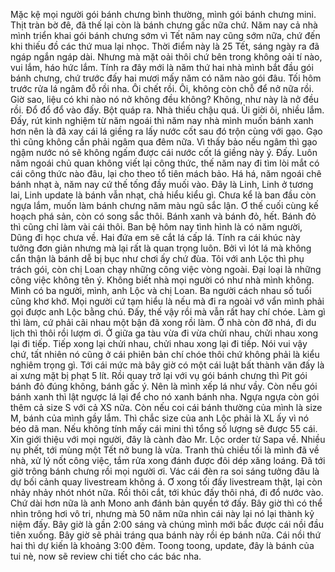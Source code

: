 Mặc kệ mọi người gói bánh chưng bình thường, mình gói bánh chưng mini. Thịt tràn bờ đê, đã thế lại còn là bánh chưng gấc nữa chứ. Năm nay cả nhà mình triển khai gói bánh chưng sớm vì Tết năm nay cũng sớm nữa, chứ đến khi thiếu đồ các thứ mua lại nhọc. Thời điểm này là 25 Tết, sáng ngày ra đã ngáp ngắn ngáp dài. <noise> Nhưng mà mặt oải thôi chứ bên trong không oải tí nào, vui lắm, háo hức lắm. Tính ra đây mới là năm thứ hai nhà mình bắt đầu gói bánh chưng, chứ trước đấy hai mươi mấy năm có năm nào gói đâu. Tối hôm trước rửa lá ngâm đỗ rồi nha. Ôi chết rồi. Ôi, không còn chỗ để nở nữa rồi. Giờ sao, liệu có khi nào nó nở không đều không? Không, như này là nở đều rồi. Đổ đổ đổ vào đấy. Bột quáp ra. Nhà thiếu chậu quá. Ùi giời ôi, nhiều lắm. Đấy, rút kinh nghiệm từ năm ngoái thì năm nay nhà mình muốn bánh xanh hơn nên là đã xay cái lá giềng ra lấy nước cốt sau đó trộn cùng với gạo. Gạo thì cũng không cần phải ngâm qua đêm nữa. Vì thấy bảo nếu ngâm thì gạo ngậm nước nó sẽ không ngấm được cái nước cốt lá giềng này ý. Đấy. Luôn năm ngoái chủ quan không viết lại công thức, thế năm nay đi tìm lòi mắt có cái công thức nào đâu, lại cho theo tổ tiên mách bảo. Há há, năm ngoái chê bánh nhạt à, năm nay cứ thế tống đầy muối vào. Đây là Linh, Linh ở tương lai, Linh update là bánh vẫn nhạt, chả hiểu kiểu gì. Chưa kể là ban đầu còn ngựa lắm, muốn làm bánh chưng năm màu ngũ sắc lận. Ơ thế cuối cùng kế hoạch phá sản, còn có song sắc thôi. Bánh xanh và bánh đỏ, hết. Bánh đỏ thì cũng chỉ làm vài cái thôi. Ban bệ hôm nay tình hình là có năm người, Dũng đi học chưa về. Hai đứa em sẽ cắt lá cấp lá. Tính ra cái khúc này tưởng đơn giản nhưng mà lại rất là quan trọng luôn. Bởi vì lót lá mà không cẩn thận là bánh dễ bị bục như chơi ấy chứ đùa. Tôi với anh Lộc thì phụ trách gói, còn chị Loan chạy những công việc vòng ngoài. Đại loại là những công việc không tên ý. Không biết nhà mọi người có như nhà mình không. Mình có ba người, mình, anh Lộc và chị Loan. Ba người cách nhau số tuổi cũng khơ khớ. Mọi người cứ tạm hiểu là nếu mà đi ra ngoài vớ vẩn mình phải gọi được anh Lộc bằng chú. Đấy, thế vậy rồi mà vẫn rất hay chí chóe. Làm gì thì làm, cứ phải cãi nhau một bận đã xong rồi làm. Ở nhà còn đỡ nhá, đi du lịch thì thôi rồi lượm ơi. Ở giữa ga tàu vừa đi vừa chửi nhau, chửi nhau xong lại đi tiếp. Tiếp xong lại chửi nhau, chửi nhau xong lại đi tiếp. Nói vui vậy chứ, tất nhiên nó cũng ở cái phiên bản chí chóe thôi chứ không phải là kiểu nghiêm trọng gì. Tới cái mức mà bây giờ có một cái luật bất thành văn đấy là ai xưng mặt bị phạt 5 lít. Rồi quay trở lại với vụ gói bánh chưng thì Pit gói bánh đỏ đúng không, bánh gấc ý. Nên là mình xếp lá như vầy. Còn nếu gói bánh xanh thì lật ngược lá lại để cho nó xanh bánh nha. Ngựa ngựa còn gói thêm cả size S với cả XS nữa. Còn nếu coi cái bánh thường của mình là size M, bánh của mình gầy lắm. Thì chắc size của anh Lộc phải là XL ấy vì nó béo dã man. Nếu không tính mấy cái mini thì tổng số lượng sẽ được 55 cái. Xin giới thiệu với mọi người, đây là cành đào Mr. Lộc order từ Sapa về. Nhiều nụ phết, tới mùng một Tết nở bung là vừa. Tranh thủ chiều tối là mình đã về nhà, xử lý nốt công việc, tắm rửa xong đánh được đôi dép xăng loáng. Đã tới giờ trông bánh chưng rồi mọi người ơi. Vác cái đèn ra soi sáng tưởng đâu là dự bối cảnh quay livestream không á. Ơ xong tối đấy livestream thật, lại còn nhảy nhảy nhót nhót nữa. Rồi thôi cắt, tới khúc đấy thôi nhá, đi đổ nước vào. Chứ dài hơn nữa là anh Mono anh đánh bản quyền tớ đấy. Bây giờ thì có thể nhìn trông hơi vô tri, nhưng mà 50 năm nữa nhìn cái này lại nó lại thành kỷ niệm đấy. Bây giờ là gần 2:00 sáng và chúng mình mới bắc được cái nồi đầu tiên xuống. Bây giờ sẽ phải tráng qua bánh này rồi ép bánh nữa. Cái nồi thứ hai thì dự kiến là khoảng 3:00 đêm. Toong toong, update, đây là bánh của tui nè, now sẽ review chi tiết cho các bác nha.